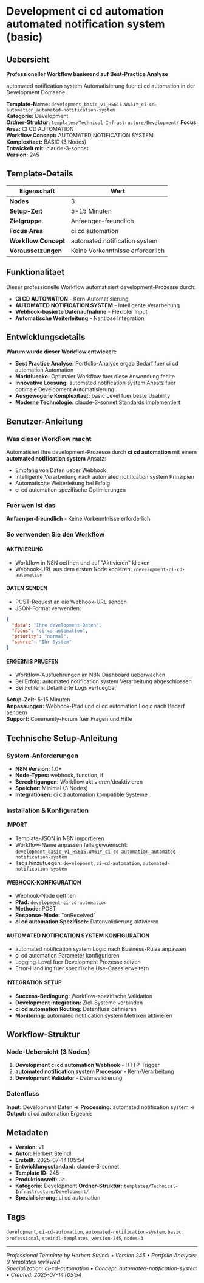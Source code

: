 # Development ci cd automation automated notification system (basic)

## Uebersicht

**Professioneller Workflow basierend auf Best-Practice Analyse**

automated notification system Automatisierung fuer ci cd automation in der Development Domaene.

**Template-Name:** `development_basic_v1_HS615.WA61Y_ci-cd-automation_automated-notification-system`  
**Kategorie:** Development  
**Ordner-Struktur:** `templates/Technical-Infrastructure/Development/`
**Focus Area:** CI CD AUTOMATION  
**Workflow Concept:** AUTOMATED NOTIFICATION SYSTEM  
**Komplexitaet:** BASIC (3 Nodes)  
**Entwickelt mit:** claude-3-sonnet  
**Version:** 245

## Template-Details

| **Eigenschaft** | **Wert** |
|------------------|----------|
| **Nodes** | 3 |
| **Setup-Zeit** | 5-15 Minuten |
| **Zielgruppe** | Anfaenger-freundlich |
| **Focus Area** | ci cd automation |
| **Workflow Concept** | automated notification system |
| **Voraussetzungen** | Keine Vorkenntnisse erforderlich |

## Funktionalitaet

Dieser professionelle Workflow automatisiert development-Prozesse durch:
- **CI CD AUTOMATION** - Kern-Automatisierung
- **AUTOMATED NOTIFICATION SYSTEM** - Intelligente Verarbeitung
- **Webhook-basierte Datenaufnahme** - Flexibler Input
- **Automatische Weiterleitung** - Nahtlose Integration



## Entwicklungsdetails

**Warum wurde dieser Workflow entwickelt:**
- **Best Practice Analyse:** Portfolio-Analyse ergab Bedarf fuer ci cd automation Automation
- **Marktluecke:** Optimaler Workflow fuer diese Anwendung fehlte
- **Innovative Loesung:** automated notification system Ansatz fuer optimale Development Automatisierung
- **Ausgewogene Komplexitaet:** basic Level fuer beste Usability
- **Moderne Technologie:** claude-3-sonnet Standards implementiert

## Benutzer-Anleitung

### Was dieser Workflow macht
Automatisiert Ihre development-Prozesse durch **ci cd automation** mit einem **automated notification system** Ansatz:
- Empfang von Daten ueber Webhook
- Intelligente Verarbeitung nach automated notification system Prinzipien
- Automatische Weiterleitung bei Erfolg
- ci cd automation spezifische Optimierungen

### Fuer wen ist das
**Anfaenger-freundlich** - Keine Vorkenntnisse erforderlich

### So verwenden Sie den Workflow

#### AKTIVIERUNG
- Workflow in N8N oeffnen und auf "Aktivieren" klicken
- Webhook-URL aus dem ersten Node kopieren: `/development-ci-cd-automation`

#### DATEN SENDEN
- POST-Request an die Webhook-URL senden
- JSON-Format verwenden:
```json
{
  "data": "Ihre development-Daten",
  "focus": "ci-cd-automation",
  "priority": "normal",
  "source": "Ihr System"
}
```

#### ERGEBNIS PRUEFEN
- Workflow-Ausfuehrungen im N8N Dashboard ueberwachen
- Bei Erfolg: automated notification system Verarbeitung abgeschlossen
- Bei Fehlern: Detaillierte Logs verfuegbar

**Setup-Zeit:** 5-15 Minuten  
**Anpassungen:** Webhook-Pfad und ci cd automation Logic nach Bedarf aendern  
**Support:** Community-Forum fuer Fragen und Hilfe

## Technische Setup-Anleitung

### System-Anforderungen
- **N8N Version:** 1.0+ 
- **Node-Types:** webhook, function, if
- **Berechtigungen:** Workflow aktivieren/deaktivieren
- **Speicher:** Minimal (3 Nodes)
- **Integrationen:** ci cd automation kompatible Systeme

### Installation & Konfiguration

#### IMPORT
- Template-JSON in N8N importieren
- Workflow-Name anpassen falls gewuenscht: `development_basic_v1_HS615.WA61Y_ci-cd-automation_automated-notification-system`
- Tags hinzufuegen: `development`, `ci-cd-automation`, `automated-notification-system`

#### WEBHOOK-KONFIGURATION
- Webhook-Node oeffnen
- **Pfad:** `development-ci-cd-automation`
- **Methode:** POST
- **Response-Mode:** "onReceived"
- **ci cd automation Spezifisch:** Datenvalidierung aktivieren

#### AUTOMATED NOTIFICATION SYSTEM KONFIGURATION
- automated notification system Logic nach Business-Rules anpassen
- ci cd automation Parameter konfigurieren
- Logging-Level fuer Development Prozesse setzen
- Error-Handling fuer spezifische Use-Cases erweitern

#### INTEGRATION SETUP
- **Success-Bedingung:** Workflow-spezifische Validation
- **Development Integration:** Ziel-Systeme verbinden
- **ci cd automation Routing:** Datenfluss definieren
- **Monitoring:** automated notification system Metriken aktivieren

## Workflow-Struktur

### Node-Uebersicht (3 Nodes)

1. **Development ci cd automation Webhook** - HTTP-Trigger
2. **automated notification system Processor** - Kern-Verarbeitung
3. **Development Validator** - Datenvalidierung








### Datenfluss
**Input:** Development Daten -> **Processing:** automated notification system -> **Output:** ci cd automation Ergebnis

## Metadaten

- **Version:** v1
- **Autor:** Herbert Steindl
- **Erstellt:** 2025-07-14T05:54
- **Entwicklungsstandard:** claude-3-sonnet
- **Template ID:** 245
- **Produktionsreif:** Ja
- **Kategorie:** Development
**Ordner-Struktur:** `templates/Technical-Infrastructure/Development/`
- **Spezialisierung:** ci cd automation

## Tags

`development`, `ci-cd-automation`, `automated-notification-system`, `basic`, `professional`, `steindl-templates`, `version-245`, `nodes-3`

---

*Professional Template by Herbert Steindl • Version 245 • Portfolio Analysis: 0 templates reviewed*  
*Specialization: ci-cd-automation • Concept: automated-notification-system • Created: 2025-07-14T05:54*